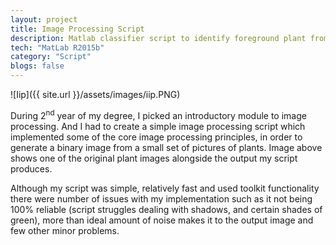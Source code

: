 ```yaml
---
layout: project
title: Image Processing Script
description: Matlab classifier script to identify foreground plant from background.
tech: "MatLab R2015b"
category: "Script"
blogs: false
---
```


![Iip]({{ site.url }}/assets/images/iip.PNG)

During 2<sup>nd</sup> year of my degree, I picked an introductory module to image processing. And I had to create a simple image processing script which implemented some of the core image processing principles, in order to generate a binary image from a small set of pictures of plants. Image above shows one of the original plant images alongside the output my script produces.

Although my script was simple, relatively fast and used toolkit functionality there were number of issues with my implementation such as it not being 100% reliable (script struggles dealing with shadows, and certain shades of green), more than ideal amount of noise makes it to the output image and few other minor problems.
